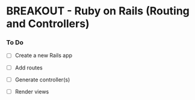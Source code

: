 # BREAKOUT - Ruby on Rails (Routing and Controllers)

### To Do
* [ ] Create a new Rails app
* [ ] Add routes
* [ ] Generate controller(s)
* [ ] Render views


















































